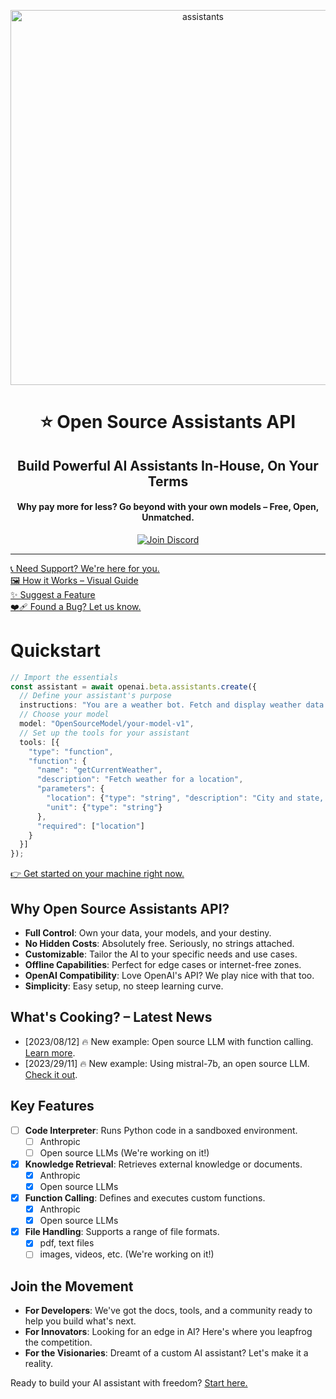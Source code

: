 
<p align="center">
<img width="600" alt="assistants" src="https://github.com/stellar-amenities/assistants/assets/25003283/d160b5b6-450b-469f-ba6b-929de2e87bcf">
  <h1 align="center">⭐️ Open Source Assistants API</h1>
  <h2 align="center">Build Powerful AI Assistants In-House, On Your Terms</h2>
  <h4 align="center">Why pay more for less? Go beyond with your own models – Free, Open, Unmatched.</h4>
  <p align="center">
    <a href="https://discord.gg/XMetBW3zCG"><img alt="Join Discord" src="https://img.shields.io/discord/1066022656845025310?color=blue&style=for-the-badge"></a>
    <hr />
    <a href="https://cal.com/louis030195/unleash-llms">📞 Need Support? We're here for you.</a>
    <br />
    <a href="https://link.excalidraw.com/readonly/YSE7DNzB2LmEPfVdCqq3">🖼️ How it Works – Visual Guide</a>
    <br />
    <a href="https://github.com/stellar-amenities/assistants/issues/new?assignees=&labels=enhancement">✨ Suggest a Feature</a>
    <br />
    <a href="https://github.com/stellar-amenities/assistants/issues/new?assignees=&labels=bug">❤️‍🩹 Found a Bug? Let us know.</a>
  </p>
</p>


# Quickstart

```ts
// Import the essentials
const assistant = await openai.beta.assistants.create({
  // Define your assistant's purpose
  instructions: "You are a weather bot. Fetch and display weather data.",
  // Choose your model
  model: "OpenSourceModel/your-model-v1",
  // Set up the tools for your assistant
  tools: [{
    "type": "function",
    "function": {
      "name": "getCurrentWeather",
      "description": "Fetch weather for a location",
      "parameters": {
        "location": {"type": "string", "description": "City and state, e.g., San Francisco, CA"},
        "unit": {"type": "string"}
      },
      "required": ["location"]
    }
  }]
});
```

[👉 Get started on your machine right now.](./examples/hello-world-intel-neural-chat-nodejs-function-calling/README.md)

## Why Open Source Assistants API?
- **Full Control**: Own your data, your models, and your destiny.
- **No Hidden Costs**: Absolutely free. Seriously, no strings attached.
- **Customizable**: Tailor the AI to your specific needs and use cases.
- **Offline Capabilities**: Perfect for edge cases or internet-free zones.
- **OpenAI Compatibility**: Love OpenAI's API? We play nice with that too.
- **Simplicity**: Easy setup, no steep learning curve.

## What's Cooking? – Latest News

- [2023/08/12] 🔥 New example: Open source LLM with function calling. [Learn more](./examples/hello-world-intel-neural-chat-nodejs-function-calling/README.md).
- [2023/29/11] 🔥 New example: Using mistral-7b, an open source LLM. [Check it out](./examples/hello-world-mistral-curl/README.md).

## Key Features
- [ ] **Code Interpreter**: Runs Python code in a sandboxed environment.
  - [ ] Anthropic
  - [ ] Open source LLMs (We're working on it!)
- [x] **Knowledge Retrieval**: Retrieves external knowledge or documents.
  - [x] Anthropic
  - [x] Open source LLMs
- [x] **Function Calling**: Defines and executes custom functions.
  - [x] Anthropic
  - [x] Open source LLMs
- [x] **File Handling**: Supports a range of file formats.
  - [x] pdf, text files
  - [ ] images, videos, etc. (We're working on it!)

## Join the Movement
- **For Developers**: We've got the docs, tools, and a community ready to help you build what's next.
- **For Innovators**: Looking for an edge in AI? Here's where you leapfrog the competition.
- **For the Visionaries**: Dreamt of a custom AI assistant? Let's make it a reality.

Ready to build your AI assistant with freedom? [Start here.](./examples/hello-world-intel-neural-chat-nodejs-function-calling/README.md)
